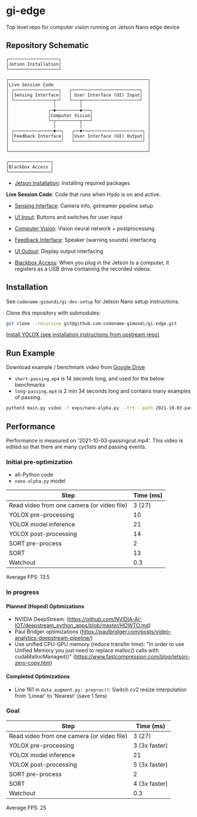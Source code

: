 # gi-edge
Top level repo for computer vision running on Jetson Nano edge device

## Repository Schematic

```
┌───────────────────┐
│Jetson Installation│
└───────────────────┘

┌─────────────────────────────────────────────────────┐
│Live Session Code                                    │
│ ┌─────────────────┐   ┌──────────────────────────┐  │
│ │Sensing Interface│   │ User Interface (UI) Input│  │
│ └───────────────┬─┘   └───┬──────────────────────┘  │
│                 │         │                         │
│               ┌─▼─────────▼───┐                     │
│               │Computer Vision│                     │
│               └─┬─────────┬───┘                     │
│                 │         │                         │
│ ┌───────────────▼──┐   ┌──▼───────────────────────┐ │
│ │Feedback Interface│   │User Interface (UI) Output│ │
│ └──────────────────┘   └──────────────────────────┘ │
│                                                     │
└─────────────────────────────────────────────────────┘

┌────────────────┐
│Blackbox Access │
└────────────────┘
```
+ [Jetson Installation](jetson_installation): Installing required packages

**Live Session Code**: Code that runs when Hydo is on and active.
+ [Sensing Interface](sensing_interface): Camera info, gstreamer pipeline setup
+ [UI Input](ui_input): Buttons and switches for user input
+ [Computer Vision](computer_vision): Vision neural network + postprocessing 
+ [Feedback Interface](feedback_interface): Speaker (warning sounds) interfacing
+ [UI Output](ui_output): Display output interfacing

+ [Blackbox Access](blackbox_access): When you plug in the Jetson to a computer, it registers as a USB drive containing the recorded videos.
## Installation 
See `codename-gimondi/gi-dev-setup` for Jetson Nano setup instructions.

Clone this repository with submodules:
```bash
git clone --recursive git@github.com:codename-gimondi/gi-edge.git
```

[Install YOLOX (see installation instructions from upstream repo)](https://github.com/Megvii-BaseDetection/YOLOX#readme)

## Run Example

Download example / benchmark video from [Google Drive](https://drive.google.com/drive/folders/1e3EbNgNbieoMMaJbaPvsRraDk2AW9iou?usp=sharing)
+ `short-passing.mp4` is 14 seconds long, and used for the below benchmarks
+ `long-passing.mp4` is 2 min 34 seconds long and contains many examples of passing.

```bash
python3 main.py video -f exps/nano-alpha.py --trt --path 2021-10-03-passingcut.mp4
```

## Performance

Performance is measured on '2021-10-03-passingcut.mp4'. This video is edited so that there are many cyclists and passing events.

### Initial pre-optimization
+ all-Python code
+ `nano-alpha.py` model

Step | Time (ms)
--- | ---
Read video from one camera (or video file) | 3 (27)
YOLOX pre-processing | 10
YOLOX model inference | 21
YOLOX post-processing | 14
SORT pre-process | 2
SORT | 13
Watchout | 0.3

Average FPS: 13.5 

### In progress

#### Planned (Hoped) Optimizations

+ NVIDIA DeepStream: (https://github.com/NVIDIA-AI-IOT/deepstream_python_apps/blob/master/HOWTO.md)
+ Paul Bridger optimizations (https://paulbridger.com/posts/video-analytics-deepstream-pipeline/) 
+ Use unified CPU-GPU memory (reduce transfer time): "In order to use Unified Memory you just need to replace malloc() calls with cudaMallocManaged()" (https://www.fastcompression.com/blog/jetson-zero-copy.htm)

#### Completed Optimizations

+ Line 161 in `data_augment.py: preproc()`: Switch cv2 resize interpolation from 'Linear' to 'Nearest' (save 1.5ms)

### Goal

Step | Time (ms)
--- | ---
Read video from one camera (or video file) | 3 (27)
YOLOX pre-processing | 3 (3x faster)
YOLOX model inference | 21
YOLOX post-processing | 5 (3x faster)
SORT pre-process | 2
SORT | 4 (3x faster)
Watchout | 0.3

Average FPS: 25

